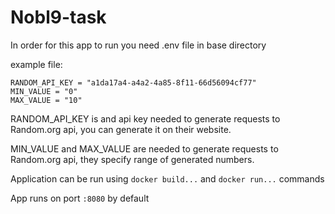# Nobl9-task

In order for this app to run you need .env file in base directory

example file:
```
RANDOM_API_KEY = "a1da17a4-a4a2-4a85-8f11-66d56094cf77"
MIN_VALUE = "0"
MAX_VALUE = "10"
```

RANDOM_API_KEY is and api key needed to generate requests to Random.org api, you can generate it on their website.

MIN_VALUE and MAX_VALUE are needed to generate requests to Random.org api, they specify range of generated numbers.

Application can be run using `docker build...` and `docker run...` commands

App runs on port `:8080` by default
